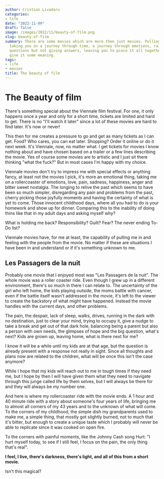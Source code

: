 ```yaml
---
author: Cristian Livadaru
categories:
- life
date: "2022-11-09"
draft: false
image: /images/2022/11/beauty-of-film.png
slug: beauty-of-film
summary: There are some movies which are more then just movies. Pulling you in,
  taking you on a journey through time, a journey through emotions, raising
  questions but not giving answers, leaving you to piece it all together and
  give it some meaning.
tags:
- life
- movies
title: The beauty of film
---
```

# The Beauty of film
There's something special about the Viennale film festival. For one, it only
happens once a year and only for a short time, tickets are limited and hard to get.
There is no "I'll watch it later" since a lot of these movies are hard to find later.
It's now or never!

This then for me creates a pressure to go and get as many tickets as I can get.
Food? Who cares, you can eat later. Shopping? Order it online or do it next week.
It's Viennale, now, no matter what.
I get tickets for movies I know nothing about and have chosen based on a trailer
or a few lines describing the movie. Yes of course some movies are to artistic and
I just sit there thinking "what the fuck?" But in most cases I'm happy with my choice.

Viennale movies don't try to impress me with special effects or anything fancy,
at least not the movies I pick, it's more an emotional thing, taking me on a
rollercoaster of emotions, love, pain, sadness, happiness, anger and bitter sweet nostalgia.
The longing to relive the past which seems to have been so much simpler, disregarding
any pain and problems from the past, cherry picking those joyfully moments and having
the certainty of what is yet to come. Those innocent childhood days, where all you
had to do is your homework and show up for dinner. Comparing this to the inability
of doing thins like that in my adult days and asking myself why?

What is holding me back? Responsibility? Guilt? Fear? The never ending To-Do list?

Viennale movies have, for me at least, the capability of pulling me in and feeling
with the people from the movie. No matter if these are situations I have been in
and understand or if it's something unknown to me.

## Les Passagers de la nuit
Probably one movie that I enjoyed most was "Les Passagers de la nuit".
The whole movie was a roller coaster ride. Even though I grew up in a different
environment, there's so much in there I can relate to. The uncertainty of the girl
who left home, the kids playing outside, the moms battle with cancer, even if the
battle itself wasn't addressed in the movie, it's left to the viewer to create the
backstory of what might have happened. Instead the movie handles with the current
days, and other problems.

The pain, the despair,  lack of sleep, walks, drives, running in the dark with no
destination, just to clear your mind, trying to occupy it, give a nudge to take a
break and get out of that dark hole, balancing being a parent but also a person
with own needs, the glimpses of hope and the big question, what's next?
Kids are grown up, leaving home, what is there next for me?

I know it will be a while until my kids are at that age, but the question is
already present with a response not really in sight.
Since all thoughts and plans now are related to the children, what will be once
this isn't the case anymore?

While I hope that my kids will reach out to me in tough times if they need me,
but I hope by then I will have given them what they need to navigate through this
junge called life by them selves, but I will always be there for and they will
always be my number one.

And here is where my rollercoaster ride with the movie ends. A 1 hour and 40 minute
ride with a story about someone's four years of life, bringing me to almost all
corners of my 43 years and to the unknown of what will come. To the corners of my
childhood, the simple dish my grandparents used to make me, a simple thing, that
mostly got slightly burned, not to much that it's bitter, but enough to create a
unique taste which I probably will never be able to replicate since it was cooked
on open fire.

To the corners with painful moments, like the Johnny Cash song Hurt: "I hurt myself
today, to see if I still feel, I focus on the pain, the only thing that's real".

**I feel, I live, there's darkness, there's light, and all of this from a short movie.**

Isn't this magical?
